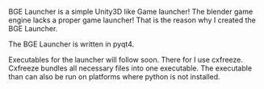 BGE Launcher is a simple Unity3D like Game launcher! The blender game engine lacks a proper game launcher! That is the reason why I created the BGE Launcher.

The BGE Launcher is written in pyqt4.

Executables for the launcher will follow soon. There for I use cxfreeze. Cxfreeze bundles all necessary files into one executable. The executable than can also be run on platforms where python is not installed.